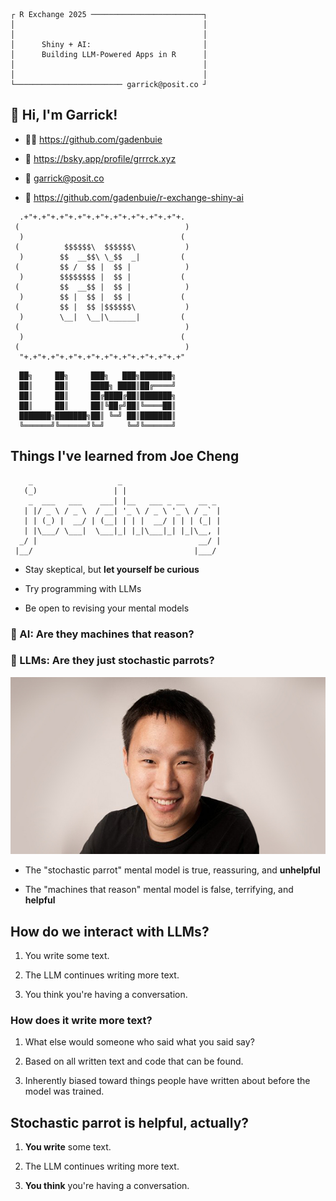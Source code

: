 
```{art}
┌ R Exchange 2025 ─────────────────────────┐
│                                          │
│                                          │
│      Shiny + AI:                         │
│      Building LLM-Powered Apps in R      │
│                                          │
│                                          │
└──────────────────────── garrick@posit.co ┘
```





## 👋 Hi, I'm Garrick!

* 👨‍💻 https://github.com/gadenbuie

* 🦋 https://bsky.app/profile/grrrck.xyz

* 📧 garrick@posit.co

* 💾 https://github.com/gadenbuie/r-exchange-shiny-ai












```{art}
  .+"+.+"+.+"+.+"+.+"+.+"+.+"+.+"+.+"+.
 (                                     )
  )                                   (
 (          $$$$$$\  $$$$$$\           )
  )        $$  __$$\ \_$$  _|         (
 (         $$ /  $$ |  $$ |            )
  )        $$$$$$$$ |  $$ |           (
 (         $$  __$$ |  $$ |            )
  )        $$ |  $$ |  $$ |           (
 (         $$ |  $$ |$$$$$$\           )
  )        \__|  \__|\______|         (
 (                                     )
  )                                   (
 (                                     )
  "+.+"+.+"+.+"+.+"+.+"+.+"+.+"+.+"+.+"
```














```{art}
  ██╗     ██╗     ███╗   ███╗███████╗
  ██║     ██║     ████╗ ████║██╔════╝
  ██║     ██║     ██╔████╔██║███████╗
  ██║     ██║     ██║╚██╔╝██║╚════██║
  ███████╗███████╗██║ ╚═╝ ██║███████║
  ╚══════╝╚══════╝╚═╝     ╚═╝╚══════╝
```








## Things I've learned from Joe Cheng

```{art}
    _                   _
   (_)                 | |
    _  ___   ___    ___| |__   ___ _ __   __ _
   | |/ _ \ / _ \  / __| '_ \ / _ \ '_ \ / _` |
   | | (_) |  __/ | (__| | | |  __/ | | | (_| |
   | |\___/ \___|  \___|_| |_|\___|_| |_|\__, |
  _/ |                                    __/ |
 |__/                                    |___/
```


- Stay skeptical, but **let yourself be curious**

- Try programming with LLMs

- Be open to revising your mental models











### 🤖 AI: Are they machines that reason?











### 🦜 LLMs: Are they just stochastic parrots?








![](images/Joe_Cheng.jpg)

- The "stochastic parrot" mental model is true, reassuring, and **unhelpful**

- The "machines that reason" mental model is false, terrifying, and **helpful**

















## How do we interact with LLMs?


1. You write some text.

2. The LLM continues writing more text.

3. You think you're having a conversation.













### How does it write more text?


1. What else would someone who said what you said say?

2. Based on all written text and code that can be found.

3. Inherently biased toward things people have written about
   before the model was trained.














## Stochastic parrot is helpful, actually?


1. **You write** some text.

2. The LLM continues writing more text.

3. **You think** you're having a conversation.

